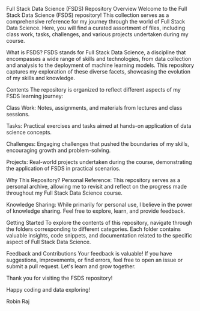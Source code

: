 Full Stack Data Science (FSDS) Repository
Overview
Welcome to the Full Stack Data Science (FSDS) repository! This collection serves as a comprehensive reference for my journey through the world of Full Stack Data Science. Here, you will find a curated assortment of files, including class work, tasks, challenges, and various projects undertaken during my course.

What is FSDS?
FSDS stands for Full Stack Data Science, a discipline that encompasses a wide range of skills and technologies, from data collection and analysis to the deployment of machine learning models. This repository captures my exploration of these diverse facets, showcasing the evolution of my skills and knowledge.

Contents
The repository is organized to reflect different aspects of my FSDS learning journey:

Class Work: Notes, assignments, and materials from lectures and class sessions.

Tasks: Practical exercises and tasks aimed at hands-on application of data science concepts.

Challenges: Engaging challenges that pushed the boundaries of my skills, encouraging growth and problem-solving.

Projects: Real-world projects undertaken during the course, demonstrating the application of FSDS in practical scenarios.

Why This Repository?
Personal Reference: This repository serves as a personal archive, allowing me to revisit and reflect on the progress made throughout my Full Stack Data Science course.

Knowledge Sharing: While primarily for personal use, I believe in the power of knowledge sharing. Feel free to explore, learn, and provide feedback.

Getting Started
To explore the contents of this repository, navigate through the folders corresponding to different categories. Each folder contains valuable insights, code snippets, and documentation related to the specific aspect of Full Stack Data Science.

Feedback and Contributions
Your feedback is valuable! If you have suggestions, improvements, or find errors, feel free to open an issue or submit a pull request. Let's learn and grow together.

Thank you for visiting the FSDS repository!

Happy coding and data exploring!

Robin Raj
